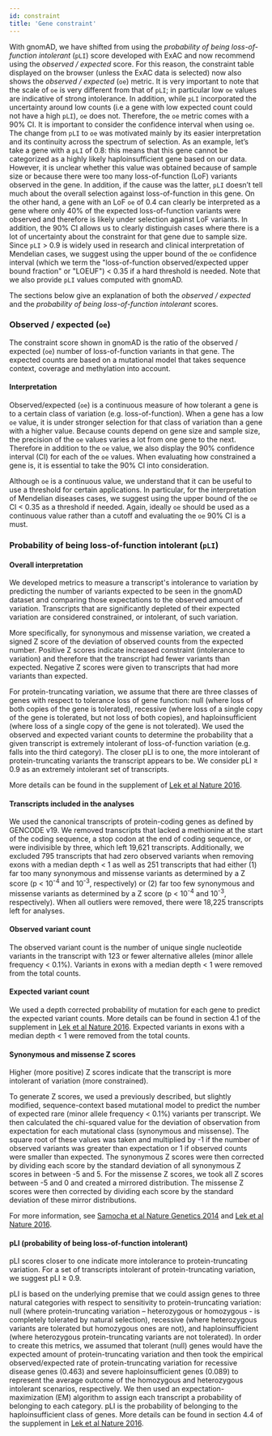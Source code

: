 ```yaml
---
id: constraint
title: 'Gene constraint'
---
```


With gnomAD, we have shifted from using the _probability of being loss-of-function intolerant_ (`pLI`) score developed with ExAC and now recommend using the _observed / expected_ score. For this reason, the constraint table displayed on the browser (unless the ExAC data is selected) now also shows the _observed / expected_ (`oe`) metric. It is very important to note that the scale of `oe` is very different from that of `pLI`; in particular low `oe` values are indicative of strong intolerance. In addition, while `pLI` incorporated the uncertainty around low counts (i.e a gene with low expected count could not have a high `pLI`), `oe` does not. Therefore, the `oe` metric comes with a 90% CI. It is important to consider the confidence interval when using `oe`.
The change from `pLI` to `oe` was motivated mainly by its easier interpretation and its continuity across the spectrum of selection. As an example, let’s take a gene with a `pLI` of 0.8: this means that this gene cannot be categorized as a highly likely haploinsufficient gene based on our data. However, it is unclear whether this value was obtained because of sample size or because there were too many loss-of-function (LoF) variants observed in the gene. In addition, if the cause was the latter, `pLI` doesn’t tell much about the overall selection against loss-of-function in this gene. On the other hand, a gene with an LoF  `oe` of 0.4 can clearly be interpreted as a gene where only 40% of the expected loss-of-function variants were observed and therefore is likely under selection against LoF variants. In addition, the 90% CI allows us to clearly distinguish cases where there is a lot of uncertainty about the constraint for that gene due to sample size.
Since `pLI` > 0.9 is widely used in research and clinical interpretation of Mendelian cases, we suggest using the upper bound of the `oe` confidence interval (which we term the "loss-of-function observed/expected upper bound fraction" or "LOEUF") < 0.35 if a hard threshold is needed. Note that we also provide `pLI` values computed with gnomAD.

The sections below give an explanation of both the _observed / expected_ and the _probability of being loss-of-function intolerant_ scores.


### Observed / expected (`oe`)

The constraint score shown in gnomAD is the ratio of the observed / expected (`oe`) number of loss-of-function variants in that gene. The expected counts are based on a mutational model that takes sequence context, coverage and methylation into account.

#### Interpretation
Observed/expected (`oe`) is a continuous measure of how tolerant a gene is to a certain class of variation (e.g. loss-of-function). When a gene has a low `oe` value, it is under stronger selection for that class of variation than a gene with a higher value. Because counts depend on gene size and sample size, the precision of the `oe` values varies a lot from one gene to the next. Therefore in addition to the `oe` value, we also display the 90% confidence interval (CI) for each of the `oe` values. When evaluating how constrained a gene is, it is essential to take the 90% CI into consideration.

Although `oe` is a continuous value,  we understand that it can be useful to use a threshold for certain applications. In particular, for the interpretation of Mendelian diseases cases, we suggest using the upper bound of the `oe` CI < 0.35 as a threshold if needed. Again, ideally `oe` should be used as a continuous value rather than a cutoff and evaluating the `oe` 90% CI is a must.

### Probability of being loss-of-function intolerant (`pLI`)

#### Overall interpretation

We developed metrics to measure a transcript's intolerance to variation by predicting the number of variants expected to be seen in the gnomAD dataset and comparing those expectations to the observed amount of variation. Transcripts that are significantly depleted of their expected variation are considered constrained, or intolerant, of such variation.

More specifically, for synonymous and missense variation, we created a signed Z score of the deviation of observed counts from the expected number. Positive Z scores indicate increased constraint (intolerance to variation) and therefore that the transcript had fewer variants than expected. Negative Z scores were given to transcripts that had more variants than expected.

For protein-truncating variation, we assume that there are three classes of genes with respect to tolerance loss of gene function: null (where loss of both copies of the gene is tolerated), recessive (where loss of a single copy of the gene is tolerated, but not loss of both copies), and haploinsufficient (where loss of a single copy of the gene is not tolerated). We used the observed and expected variant counts to determine the probability that a given transcript is extremely intolerant of loss-of-function variation (e.g. falls into the third category). The closer pLI is to one, the more intolerant of protein-truncating variants the transcript appears to be. We consider pLI ≥ 0.9 as an extremely intolerant set of transcripts.

More details can be found in the supplement of [Lek et al Nature 2016](https://www.nature.com/articles/nature19057).

#### Transcripts included in the analyses

We used the canonical transcripts of protein-coding genes as defined by GENCODE v19. We removed transcripts that lacked a methionine at the start of the coding sequence, a stop codon at the end of coding sequence, or were indivisible by three, which left 19,621 transcripts. Additionally, we excluded 795 transcripts that had zero observed variants when removing exons with a median depth < 1 as well as 251 transcripts that had either (1) far too many synonymous and missense variants as determined by a Z score (p < 10<sup>-4</sup> and 10<sup>-3</sup>, respectively) or (2) far too few synonymous and missense variants as determined by a Z score (p < 10<sup>-4</sup> and 10<sup>-3</sup>, respectively). When all outliers were removed, there were 18,225 transcripts left for analyses.

#### Observed variant count

The observed variant count is the number of unique single nucleotide variants in the transcript with 123 or fewer alternative alleles (minor allele frequency < 0.1%). Variants in exons with a median depth < 1 were removed from the total counts.

#### Expected variant count

We used a depth corrected probability of mutation for each gene to predict the expected variant counts. More details can be found in section 4.1 of the supplement in [Lek et al Nature 2016](https://www.nature.com/articles/nature19057). Expected variants in exons with a median depth < 1 were removed from the total counts.

#### Synonymous and missense Z scores

Higher (more positive) Z scores indicate that the transcript is more intolerant of variation (more constrained).

To generate Z scores, we used a previously described, but slightly modified, sequence-context based mutational model to predict the number of expected rare (minor allele frequency < 0.1%) variants per transcript. We then calculated the chi-squared value for the deviation of observation from expectation for each mutational class (synonymous and missense). The square root of these values was taken and multiplied by -1 if the number of observed variants was greater than expectation or 1 if observed counts were smaller than expected. The synonymous Z scores were then corrected by dividing each score by the standard deviation of all synonymous Z scores in between -5 and 5. For the missense Z scores, we took all Z scores between -5 and 0 and created a mirrored distribution. The missense Z scores were then corrected by dividing each score by the standard deviation of these mirror distributions.

For more information, see [Samocha et al Nature Genetics 2014](https://www.nature.com/articles/ng.3050) and [Lek et al Nature 2016](https://www.nature.com/articles/nature19057).

#### pLI (probability of being loss-of-function intolerant)

pLI scores closer to one indicate more intolerance to protein-truncating variation. For a set of transcripts intolerant of protein-truncating variation, we suggest pLI ≥ 0.9.

pLI is based on the underlying premise that we could assign genes to three natural categories with respect to sensitivity to protein-truncating variation: null (where protein-truncating variation – heterozygous or homozygous - is completely tolerated by natural selection), recessive (where heterozygous variants are tolerated but homozygous ones are not), and haploinsufficient (where heterozygous protein-truncating variants are not tolerated). In order to create this metrics, we assumed that tolerant (null) genes would have the expected amount of protein-truncating variation and then took the empirical observed/expected rate of protein-truncating variation for recessive disease genes (0.463) and severe haploinsufficient genes (0.089) to represent the average outcome of the homozygous and heterozygous intolerant scenarios, respectively. We then used an expectation-maximization (EM) algorithm to assign each transcript a probability of belonging to each category. pLI is the probability of belonging to the haploinsufficient class of genes. More details can be found in section 4.4 of the supplement in [Lek et al Nature 2016](https://www.nature.com/articles/nature19057).
